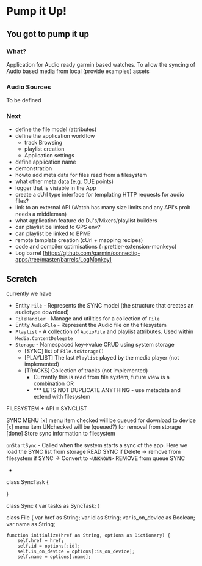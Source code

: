 # Pump it Up!
## You got to pump it up

### What?
Application for Audio ready garmin based watches.
To allow the syncing of Audio based media from local (provide examples) assets

### Audio Sources
To be defined

### Next
- define the file model (attributes)
- define the application workflow
    - track Browsing 
    - playlist creation
    - Application settings
- define application name
- demonstration
- howto add meta data for files read from a filesystem
- what other meta data (e.g. CUE points)
- logger that is visiable in the App
- create a cUrl type interface for templating HTTP requests for audio files?
- link to an external API (Watch has many size limits and any API's prob needs a middleman)
- what application feature do DJ's/Mixers/playlist builders
- can playlist be linked to GPS env?
- can playlist be linked to BPM?
- remote template creation (cUrl + mapping recipes)
- code and compiler optimisations (+prettier-extension-monkeyc)
- Log barrel [https://github.com/garmin/connectiq-apps/tree/master/barrels/LogMonkey]


## Scratch

currently we have 
- Entity `File` - Represents the SYNC model      (the structure that creates an audiotype download)
- `FileHandler` - Manage and utilities for a collection of `File`
- Entity `AudioFile` - Represent the Audio file on the filesystem
- `Playlist` - A collection of `AudioFile` and playlist attributes. Used within `Media.ContentDelegate`
- `Storage` - Namespaced key=>value CRUD using system storage
    - [SYNC] list of `File.toStorage()`
    - [PLAYLIST] The last `Playlist` played by the media player (not implemented)
    - [TRACKS] Collection of tracks (not implemented)
        - Currently this is read from file system, future view is a combination OR 
        - *** LETS NOT DUPLICATE ANYTHING - use metadata and extend with filesystem


FILESYSTEM + API = SYNCLIST

SYNC MENU 
[x] menu item checked will be queued for download to device
[x] menu item UNchecked will be (queued?) for removal from storage
[done] Store sync information to filesystem

`onStartSync` - Called when the system starts a sync of the app.
Here we load the SYNC list from storage
READ SYNC
if Delete -> remove from filesystem
if SYNC -> Convert to `<UNKNOWN>` 
REMOVE from queue SYNC

-

class SyncTask {

}

class Sync {
    var tasks as SyncTask;
}

class File {
    var href as String;
    var id as String;
    var is_on_device as Boolean;
    var name as String;

    function initialize(href as String, options as Dictionary) {
        self.href = href;
        self.id = options[:id];
        self.is_on_device = options[:is_on_device];
        self.name = options[:name];
